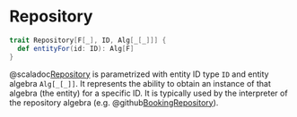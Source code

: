 # Repository

```scala
trait Repository[F[_], ID, Alg[_[_]]] {
  def entityFor(id: ID): Alg[F]
}
```

@scaladoc[Repository](endless.core.entity.Repository) is parametrized with entity ID type `ID` and entity algebra `Alg[_[_]]`. It represents the ability to obtain an instance of that algebra (the entity) for a specific ID. It is typically used by the interpreter of the repository algebra (e.g. @github[BookingRepository](/example/src/main/scala/endless/example/logic/BookingRepository.scala)). 
